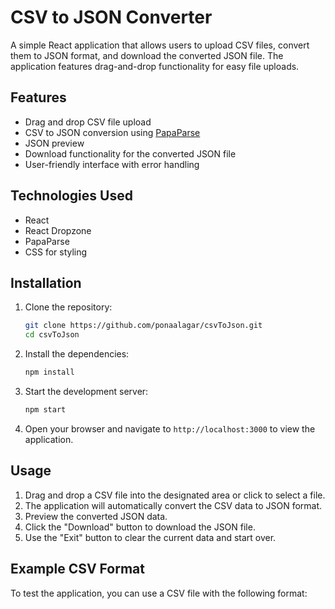 # CSV to JSON Converter

A simple React application that allows users to upload CSV files, convert them to JSON format, and download the converted JSON file. The application features drag-and-drop functionality for easy file uploads.

## Features

- Drag and drop CSV file upload
- CSV to JSON conversion using [PapaParse](https://www.papaparse.com/)
- JSON preview
- Download functionality for the converted JSON file
- User-friendly interface with error handling

## Technologies Used

- React
- React Dropzone
- PapaParse
- CSS for styling

## Installation

1. Clone the repository:

   ```bash
   git clone https://github.com/ponaalagar/csvToJson.git
   cd csvToJson
   ```

2. Install the dependencies:

   ```bash
   npm install
   ```

3. Start the development server:

   ```bash
   npm start
   ```

4. Open your browser and navigate to `http://localhost:3000` to view the application.

## Usage

1. Drag and drop a CSV file into the designated area or click to select a file.
2. The application will automatically convert the CSV data to JSON format.
3. Preview the converted JSON data.
4. Click the "Download" button to download the JSON file.
5. Use the "Exit" button to clear the current data and start over.

## Example CSV Format

To test the application, you can use a CSV file with the following format:
